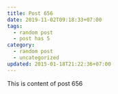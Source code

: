 ```yaml
---
title: Post 656
date: 2019-11-02T09:18:33+07:00
tags:
  - random post
  - post has 5
category:
  - random post
  - uncategorized
updated: 2015-01-18T21:22:36+07:00
---
```

This is content of post 656